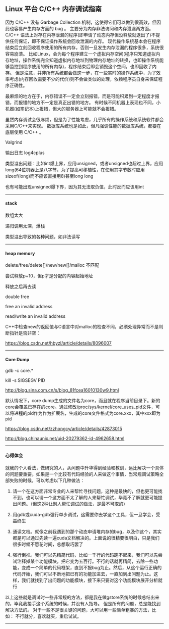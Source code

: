 ## Linux 平台 C/C++ 内存调试指南

因为 C/C++ 没有 Garbage Collection 机制，这使得它们可以做到很高效，但因此也容易产生内存方面的 bug 。
主要分为内存非法访问和内存泄漏两方面。
C/C++ 语法上对存在内存泄漏的程序(即申请了动态内存但没释放就退出了)不提供任何保证，即不保证操作系统会回收泄漏的内存。
现代操作系统基本会在程序结束后立刻回收程序使用的所有内存，否则一旦发生内存泄漏的程序很多，系统很容易崩溃。
比如Linux，会为每个程序建立一个虚拟内存空间(程序只知道虚拟内存地址，操作系统完全知道虚拟内存地址到物理内存地址的转换，也即操作系统能够监控到程序使用的所有内存)，程序结束后即会销毁这个空间，也即回收了内存。
但是注意，并非所有系统都会做这一步，在一些实时的操作系统中，为了效率考虑(内存回收需要不少的代价)则不会做类似的处理，依赖程序员自身来保证程序正确性。

最麻烦的地方在于，内存错误不一定会立刻报错，而是可能积累到一定程度才报错，而报错的地方不一定是真正出错的地方。
有时候不同机器上表现也不同，小机器(如笔记本)上报错，但大的服务器上可能就不会报错。

虽然内存调试会很麻烦，但是为了性能考虑，几乎所有的操作系统和系统软件都会采用C/C++来实现。
数据库系统也是如此，但凡强调性能的数据库系统，都要在底层使用 C/C++ 。

Valgrind

输出日志  log4cplus

类型溢出问题：比如int爆上界，应用unsigned，或者unsigned也超过上界，应用long(64位机器上是八字节，为了提高可移植性，在使用其字节数时应用sizeof(long)而不应该直接用8)甚至long long

也有可能出现unsigned爆下界，因为其无法取负值，此时反而应该用int

---

#### stack

数组太大

递归调用太深，爆栈

类型溢出导致的各种问题，如非法读写

---

#### heap memory

delete/free/delete[]/new/new[]/malloc 不匹配

尝试释放p+10，但p才是分配的内容起始地址

释放之后再去读

double free

free an invalid address

read/write an invalid address


C++中检查new的返回值与C语言中对malloc的检查不同，必须处理异常而不是判断指针是否非空：

https://blog.csdn.net/hbyzl/article/details/8096007

---

#### Core Dump

gdb -c core.*

kill -s SIGSEGV PID

http://blog.sina.com.cn/s/blog_81fcea16010130w9.html

默认情况下，core dump生成的文件名为core，而且就在程序当前目录下。新的core会覆盖已存在的core。通过修改/proc/sys/kernel/core_uses_pid文件，可以将进程的pid作为作为扩展名，生成的core文件格式为core.xxx，其中xxx即为pid

https://blog.csdn.net/zzhongcy/article/details/42873015

http://blog.chinaunix.net/uid-20279362-id-4962658.html

---

#### 心得体会

就我的个人看法，做研究的人，从问题中升华得到经验和教训，远比解决一个具体的问题要重要。如果是一个比较有代码经验的人来做这个事情，当常规调试策略全部失败的时候，可以考虑以下几种做法：

1. 请一个在这方面非常专业的人来帮忙寻找问题，这种是最快的，但也更可能找不到。也可以请一个这方面不太了解的人来帮忙调试，毕竟不了解就更可能提出问题。（但这2种让别人帮忙调试的做法，是最不可取的）

2. 用gdb或cuda-gdb强行单步调试，这需要你去学这个工具，但一旦学会，受益终生

3. 通读文档。就像之前我遇到的那个动态申请堆内存的bug，以及你这个，其实都是可以通过先读一遍cuda文档解决的。上面说的很精要很明白，只是我们很多时候不愿花时间，总想取巧罢了

4. 强行倒推。我们可以先精简代码，比如一千行的代码跑不起来，我们可以先尝试注释掉某个功能模块，把它变为五百行。不行的话就再精简，去除一些功能，变成一个简单的代码框架，直到不报bug为止。然后，从这个运行正确的代码开始，我们可以不断地把已有的功能加进去，一直加到出问题为止。这样，我们就找到了出问题的功能模块，接下来只要对这个功能模块展开分析就行

以上这些就是调试时一些非常规的方法，都是我在做gstore系统的时候总结出来的，毕竟我接手这个系统的时候，并没有人指导。
但是所有的问题，总是能找到解决方法的。
对于一些不是很关键的问题，大可以用一些简单粗暴的方法，比如：
不行就分，喜欢就买，重启试试。

---

